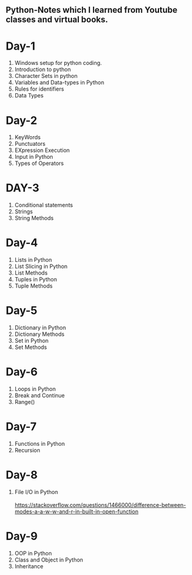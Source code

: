 ## Python-Notes which I learned from Youtube classes and virtual books. 
# Day-1
1. Windows setup for python coding.
2. Introduction to python
3. Character Sets in python
4. Variables and Data-types in Python 
5. Rules for identifiers
6. Data Types


# Day-2
1. KeyWords
2. Punctuators
3. EXpression Execution
4. Input in Python
5. Types of Operators


# DAY-3
1. Conditional statements
2. Strings
3. String Methods

# Day-4
1. Lists in Python
2. List Slicing in Python
3. List Methods
4. Tuples in Python
5. Tuple Methods

# Day-5
1. Dictionary in Python
2. Dictionary Methods
3. Set in Python
4. Set Methods

# Day-6
1. Loops in Python
2. Break and Continue
3. Range()

# Day-7
1. Functions in Python
2. Recursion

# Day-8
1. File I/O in Python<br><br>
https://stackoverflow.com/questions/1466000/difference-between-modes-a-a-w-w-and-r-in-built-in-open-function

# Day-9
1. OOP in Python
2. Class and Object in Python
3. Inheritance